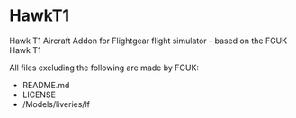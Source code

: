# HawkT1
Hawk T1 Aircraft Addon for Flightgear flight simulator - based on the FGUK Hawk T1

All files excluding the following are made by FGUK:
- README.md
- LICENSE
- /Models/liveries/lf

